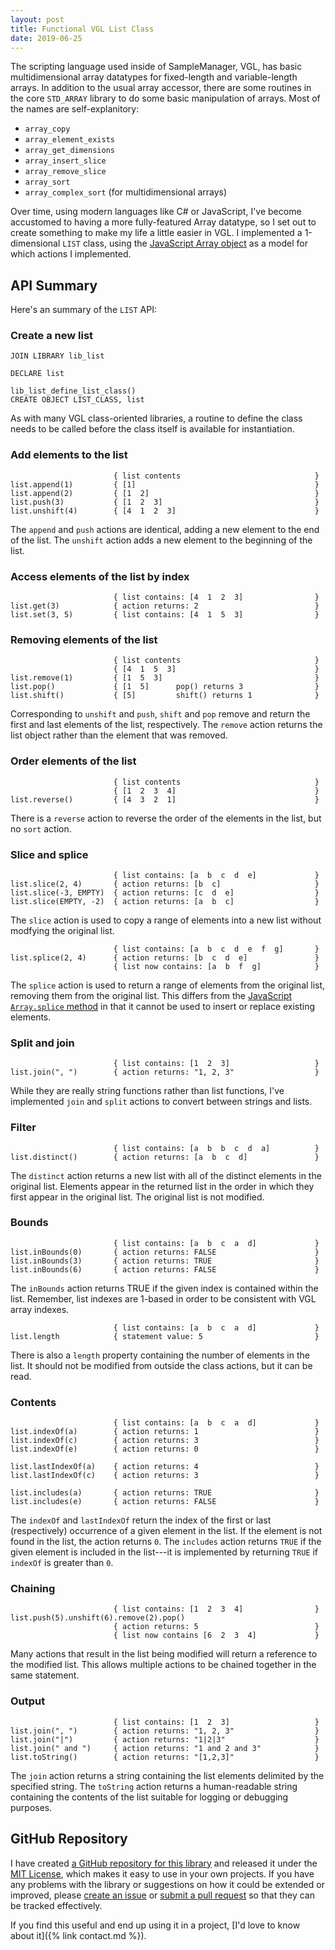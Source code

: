 ```yaml
---
layout: post
title: Functional VGL List Class
date: 2019-06-25
---
```


The scripting language used inside of SampleManager, VGL, has basic multidimensional array datatypes for fixed-length and variable-length arrays. In addition to the usual array accessor, there are some routines in the core `STD_ARRAY` library to do some basic manipulation of arrays. Most of the names are self-explanitory:

* `array_copy`
* `array_element_exists`
* `array_get_dimensions`
* `array_insert_slice`
* `array_remove_slice`
* `array_sort`
* `array_complex_sort` (for multidimensional arrays)

Over time, using modern languages like C# or JavaScript, I've become accustomed to having a more fully-featured Array datatype, so I set out to create something to make my life a little easier in VGL. I implemented a 1-dimensional `LIST` class, using the [JavaScript Array object](https://developer.mozilla.org/en-US/docs/Web/JavaScript/Reference/Global_Objects/Array) as a model for which actions I implemented.

## API Summary

Here's an summary of the `LIST` API:

### Create a new list

```vgl
JOIN LIBRARY lib_list

DECLARE list

lib_list_define_list_class()
CREATE OBJECT LIST_CLASS, list
```

As with many VGL class-oriented libraries, a routine to define the class needs to be called before the class itself is available for instantiation.

### Add elements to the list

```vgl
                       { list contents                              }
list.append(1)         { [1]                                        }
list.append(2)         { [1  2]                                     }
list.push(3)           { [1  2  3]                                  }
list.unshift(4)        { [4  1  2  3]                               }
```

The `append` and `push` actions are identical, adding a new element to the end of the list. The `unshift` action adds a new element to the beginning of the list.

### Access elements of the list by index

```vgl
                       { list contains: [4  1  2  3]                }
list.get(3)            { action returns: 2                          }
list.set(3, 5)         { list contains: [4  1  5  3]                }
```

### Removing elements of the list

```vgl
                       { list contents                              }
                       { [4  1  5  3]                               }
list.remove(1)         { [1  5  3]                                  }
list.pop()             { [1  5]      pop() returns 3                }
list.shift()           { [5]         shift() returns 1              }
```

Corresponding to `unshift` and `push`, `shift` and `pop` remove and return the first and last elements of the list, respectively. The `remove` action returns the list object rather than the element that was removed.

### Order elements of the list

```vgl
                       { list contents                              }
                       { [1  2  3  4]                               }
list.reverse()         { [4  3  2  1]                               }
```

There is a `reverse` action to reverse the order of the elements in the list, but no `sort` action.

### Slice and splice

```vgl
                       { list contains: [a  b  c  d  e]             }
list.slice(2, 4)       { action returns: [b  c]                     }
list.slice(-3, EMPTY)  { action returns: [c  d  e]                  }
list.slice(EMPTY, -2)  { action returns: [a  b  c]                  }
```

The `slice` action is used to copy a range of elements into a new list without modfying the original list.

```vgl
                       { list contains: [a  b  c  d  e  f  g]       }
list.splice(2, 4)      { action returns: [b  c  d  e]               }
                       { list now contains: [a  b  f  g]            }
```

The `splice` action is used to return a range of elements from the original list, removing them from the original list. This differs from the [JavaScript `Array.splice` method](https://developer.mozilla.org/en-US/docs/Web/JavaScript/Reference/Global_Objects/Array/splice) in that it cannot be used to insert or replace existing elements.

### Split and join

```vgl
                       { list contains: [1  2  3]                   }
list.join(", ")        { action returns: "1, 2, 3"                  }
```

While they are really string functions rather than list functions, I've implemented `join` and `split` actions to convert between strings and lists.

### Filter

```vgl
                       { list contains: [a  b  b  c  d  a]          }
list.distinct()        { action returns: [a  b  c  d]               }
```

The `distinct` action returns a new list with all of the distinct elements in the original list. Elements appear in the returned list in the order in which they first appear in the original list. The original list is not modified.

### Bounds

```vgl
                       { list contains: [a  b  c  a  d]             }
list.inBounds(0)       { action returns: FALSE                      }
list.inBounds(3)       { action returns: TRUE                       }
list.inBounds(6)       { action returns: FALSE                      }
```

The `inBounds` action returns TRUE if the given index is contained within the list. Remember, list indexes are 1-based in order to be consistent with VGL array indexes.

```vgl
                       { list contains: [a  b  c  a  d]             }
list.length            { statement value: 5                         }
```

There is also a `length` property containing the number of elements in the list. It should not be modified from outside the class actions, but it can be read.

### Contents

```vgl
                       { list contains: [a  b  c  a  d]             }
list.indexOf(a)        { action returns: 1                          }
list.indexOf(c)        { action returns: 3                          }
list.indexOf(e)        { action returns: 0                          }

list.lastIndexOf(a)    { action returns: 4                          }
list.lastIndexOf(c)    { action returns: 3                          }

list.includes(a)       { action returns: TRUE                       }
list.includes(e)       { action returns: FALSE                      }
```

The `indexOf` and `lastIndexOf` return the index of the first or last (respectively) occurrence of a given element in the list. If the element is not found in the list, the action returns `0`. The `includes` action returns `TRUE` if the given element is included in the list---it is implemented by returning `TRUE` if `indexOf` is greater than `0`.

### Chaining

```vgl
                       { list contains: [1  2  3  4]                }
list.push(5).unshift(6).remove(2).pop()
                       { action returns: 5                          }
                       { list now contains [6  2  3  4]             }
```

Many actions that result in the list being modified will return a reference to the modified list. This allows multiple actions to be chained together in the same statement.

### Output

```vgl
                       { list contains: [1  2  3]                   }
list.join(", ")        { action returns: "1, 2, 3"                  }
list.join("|")         { action returns: "1|2|3"                    }
list.join(" and ")     { action returns: "1 and 2 and 3"            }
list.toString()        { action returns: "[1,2,3]"                  }
```

The `join` action returns a string containing the list elements delimited by the specified string. The `toString` action returns a human-readable string containing the contents of the list suitable for logging or debugging purposes.

## GitHub Repository

I have created [a GitHub repository for this library](https://github.com/icooper/vgl-lib_list) and released it under the [MIT License](https://choosealicense.com/licenses/mit/), which makes it easy to use in your own projects. If you have any problems with the library or suggestions on how it could be extended or improved, please [create an issue](https://github.com/icooper/vgl-lib_list/issues) or [submit a pull request](https://github.com/icooper/vgl-lib_list/pulls) so that they can be tracked effectively.

If you find this useful and end up using it in a project, [I'd love to know about it]({% link contact.md %}).
